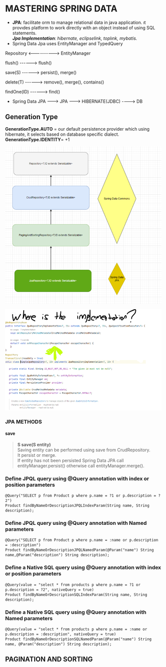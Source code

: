 # MASTERING SPRING DATA

* **JPA**: facilitate orm to manage relational data in java application. ıt provıdes platform to work directly with an object instead of using SQL statements.\
  **_Jpa Implementation_**: _hibernate, eclipselink, toplınk, mybatis._
* Spring Data Jpa uses EntityManager and TypedQuery

Repository <---------->    EntityManager

flush()     ------>     flush()

save(S)     ------>     persist(), merge()

delete(T)   ------>     remove(), merge(), contains()

findOne(ID) ------>     find()

* Spring Data JPA ---> JPA ---> HIBERNATE(JDBC) ----> DB

## Generation Type
**GenerationType.AUTO** = our default persistence provider which using hibernate, it selects based on database specific dialect. \
**GenerationType.IDENTITY**= +1

<div align="center">
<img src="img.png">
</div>

![img_2.png](img_2.png)


### JPA METHODS
#### save
> **S save(S entity)** \
Saving entity can be performed using save from CrudRepository.\
It persist or merge.\
If entity has not been persisted Spring Data JPA call entityManager.persist() otherwise call entityManager.merge().





### Define JPQL query using @Query annotation with index or position parameters
    @Query("SELECT p from Product p where p.name = ?1 or p.description = ?2")
    Product findByNameOrDescriptionJPQLIndexParam(String name, String description);

### Define JPQL query using @Query annotation with Named parameters
    @Query("SELECT p from Product p where p.name = :name or p.description = :description")
    Product findByNameOrDescriptionJPQLNamedParam(@Param("name") String name,@Param("description") String description);

### Define a Native SQL query using @Query annotation with index or position parameters
    @Query(value = "select * from products p where p.name = ?1 or p.description = ?2", nativeQuery = true)
    Product findByNameOrDescriptionSQLIndexParam(String name, String description);

### Define a Native SQL query using @Query annotation with Named parameters
    @Query(value = "select * from products p where p.name = :name or p.description = :description", nativeQuery = true)
    Product findByNameOrDescriptionSQLNamedParam(@Param("name") String name, @Param("description") String description);


## PAGINATION AND SORTING

